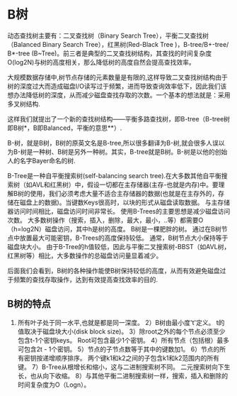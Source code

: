 # B树

动态查找树主要有：二叉查找树（Binary Search Tree），平衡二叉查找树（Balanced Binary Search Tree），红黑树(Red-Black Tree )，B-tree/B+-tree/ B*-tree (B~Tree)。前三者是典型的二叉查找树结构，其查找的时间复杂度O(log2N)与树的高度相关，那么降低树的高度自然会提高查找效率。

大规模数据存储中,树节点存储的元素数量是有限的,这样导致二叉查找树结构由于树的深度过大而造成磁盘I/O读写过于频繁，进而导致查询效率低下，因此我们该想办法降低树的深度，从而减少磁盘查找存取的次数。一个基本的想法就是：采用多叉树结构.

这样我们就提出了一个新的查找树结构——平衡多路查找树，即B-tree（B-tree树即B树*，B即Balanced，平衡的意思**）.

B-树，就是B树，B树的原英文名是B-tree,所以很多翻译为B-树,就会很多人误以为B-树是一种树、B树是另外一种树。其实，B-tree就是B树。B-树是以他的创始人的名字Bayer命名的树.

B-Tree是一种自平衡搜索树(self-balancing search tree).在大多数其他自平衡搜索树（如AVL和红黑树）中，假设一切都在主存储器(主存-也就是内存)中。要理解B树的使用，我们必须考虑大量不适合主存储器的数据(也就是在主存外的，存储在磁盘上的数据)。当键数Keys很高时，以块的形式从磁盘读取数据。 与主存储器访问时间相比，磁盘访问时间非常长。 使用B-Trees的主要思想是减少磁盘访问次数。 大多数树操作（搜索，插入，删除，最大，最小，..等）都需要O（h=log2N）磁盘访问，其中h是树的高度。 B树是一棵肥胖的树。 通过在B树节点中放置最大可能密钥，B-Trees的高度保持较低。 通常，B树节点大小保持等于磁盘块大小。 由于B-Tree的h值较低，因此与平衡二叉搜索树-BBST（如AVL树，红黑树等）相比，大多数操作的总磁盘访问量显着减少。

后面我们会看到，B树的各种操作能使B树保持较低的高度，从而有效避免磁盘过于频繁的查找存取操作，达到有效提高查找效率的目的.

## B树的特点

1. 所有叶子处于同一水平,也就是都是同一深度。
2）B树由最小度't'定义。 t的值取决于磁盘块大小(disk block size)。
3）除root之外的每个节点必须至少包含t-1个密钥keys。 Root可包含最少1个密钥。
4）所有节点（包括根）最多可包含2t  -  1个密钥。
5）节点的子节点数等于其中的键数加1。
6）节点的所有密钥按递增顺序排序。 两个键k1和k2之间的子包含k1和k2范围内的所有键。
7）B-Tree从根增长和缩小，这与二进制搜索树不同。 二元搜索树向下生长，也从向下收缩。
8）与其他平衡二进制搜索树一样，搜索，插入和删除的时间复杂度为O（Logn）。

